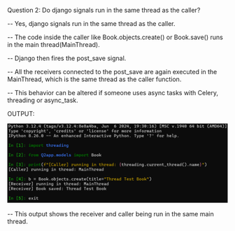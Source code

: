 Question 2: Do django signals run in the same thread as the caller?

-- Yes, django signals run in the same thread as the caller.

-- The code inside the caller like Book.objects.create() or Book.save() runs in the main thread(MainThread).

-- Django then fires the post_save signal.

-- All the receivers connected to the post_save are again executed in the MainThread, 
   which is the same thread as the caller function.
   
-- This behavior can be altered if someone uses async tasks with Celery, threading or async_task.

OUTPUT: 

![Output-Q2](https://github.com/devi1262005/AccuKnox_Django-Trainee/raw/c57c471ea55cf43de72e9bee2d9ff5bffac0be15/images/Output-Q2.png)


-- This output shows the receiver and caller being run in the same main thread.
